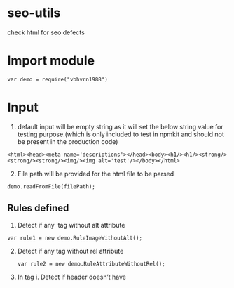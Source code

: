 # seo-utils
check html for seo defects

# Import module

```
var demo = require("vbhvrn1988")
```

# Input

1) default input will be empty string as it will set the below string value for testing purpose.(which is only included to test in npmkit and should not be present in the production code)

```
<html><head><meta name='descriptions'></head><body><h1/><h1/><strong/><strong/><strong/><img/><img alt='test'/></body></html>
```

2) File path will be provided for the html file to be parsed
  ```
  demo.readFromFile(filePath);
  ```

## Rules defined
  1. Detect if any <img /> tag without alt attribute
  ```
  var rule1 = new demo.RuleImageWithoutAlt();
  ```

  2. Detect if any <a /> tag without rel attribute
     ```
     var rule2 = new demo.RuleAttributeWithoutRel();
     ```

  3. In <head> tag
    i. Detect if header doesn’t have <title> tag
    ii. Detect if header doesn’t have <meta name=“descriptions” ... /> tag
    iii. Detect if header doesn’t have <meta name=“keywords” ... /> tag

    ```
    var rule3 = new demo.RuleHeadWithMessyHead();
    ```
  4. Detect if there’re more than 15 <strong> tag in HTML (15 is a value should be configurable by user)
    ```
    var rule4 = new demo.RuleWithMoreStrong(2);
    ```

  5. Detect if a HTML have more than one <H1> tag.
     ```
     var rule5 = new demo.RuleWithMoreH1();
     ```

## Sample :
Go to the link https://npm.runkit.com/vbhvrn1988 and pase the below code snippet.

```
var demo = require("vbhvrn1988")

var main = new demo.Main();
var rule1 = new demo.RuleImageWithoutAlt();
var rule2 = new demo.RuleAttributeWithoutRel();
var rule3 = new demo.RuleHeadWithMessyHead();
var rule4 = new demo.RuleWithMoreStrong(2);
var rule5 = new demo.RuleWithMoreH1();

main.readFromFile("");

main.addRule(rule1);
main.addRule(rule2);
main.addRule(rule3);
main.addRule(rule4);
main.addRule(rule5);

main.execute();
main.printOnConsole();
```
